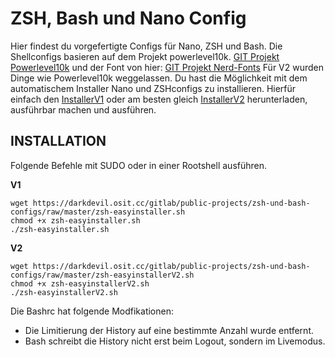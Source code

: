 ZSH, Bash und Nano Config
=========================

Hier findest du vorgefertigte Configs für Nano, ZSH und Bash. Die Shellconfigs basieren auf dem Projekt powerlevel10k.
[GIT Projekt Powerlevel10k](https://github.com/romkatv/powerlevel10k) und der Font von hier: [GIT Projekt Nerd-Fonts](https://github.com/ryanoasis/nerd-fonts) Für V2 wurden Dinge wie Powerlevel10k weggelassen. 
Du hast die Möglichkeit mit dem automatischem Installer Nano und ZSHconfigs zu installieren. Hierfür einfach den [InstallerV1](https://darkdevil.osit.cc/gitlab/public-projects/zsh-und-bash-configs/blob/master/zsh-easyinstaller.sh) oder am besten gleich [InstallerV2](https://darkdevil.osit.cc/gitlab/public-projects/zsh-und-bash-configs/blob/master/zsh-easyinstallerV2.sh) herunterladen, ausführbar machen und ausführen. 

INSTALLATION
------------

Folgende Befehle mit SUDO oder in einer Rootshell ausführen.

**V1**
~~~
wget https://darkdevil.osit.cc/gitlab/public-projects/zsh-und-bash-configs/raw/master/zsh-easyinstaller.sh
chmod +x zsh-easyinstaller.sh
./zsh-easyinstaller.sh
~~~

**V2**
~~~
wget https://darkdevil.osit.cc/gitlab/public-projects/zsh-und-bash-configs/raw/master/zsh-easyinstallerV2.sh
chmod +x zsh-easyinstallerV2.sh
./zsh-easyinstallerV2.sh
~~~


Die Bashrc hat folgende Modfikationen: 

  * Die Limitierung der History auf eine bestimmte Anzahl wurde entfernt.
  * Bash schreibt die History nicht erst beim Logout, sondern im Livemodus.